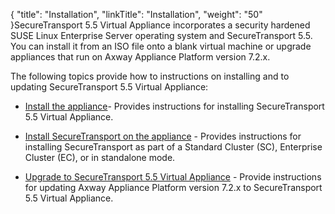 {
    "title": "Installation",
    "linkTitle": "Installation",
    "weight": "50"
}SecureTransport 5.5 Virtual Appliance incorporates a security hardened SUSE Linux Enterprise Server operating system and SecureTransport 5.5. You can install it from an ISO file onto a blank virtual machine or upgrade appliances that run on Axway Appliance Platform version 7.2.x.

The following topics provide how to instructions on installing and to updating SecureTransport 5.5 Virtual Appliance:

-   [Install the appliance](install-appliance)- Provides instructions for installing SecureTransport 5.5 Virtual Appliance.
-   [Install SecureTransport on the appliance](install-st-on-appliance) - Provides instructions for installing SecureTransport as part of a Standard Cluster (SC), Enterprise Cluster (EC), or in standalone mode.
-   [Upgrade to SecureTransport 5.5 Virtual Appliance](../update-to-st-virt-appliance) - Provide instructions for updating Axway Appliance Platform version 7.2.x to SecureTransport 5.5 Virtual Appliance.
